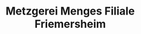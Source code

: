 ---
title: "Metzgerei Menges Filiale Friemersheim"
url: /duisburg/metzgerei-menges-filiale-friemersheim/
shop: Metzgerei
---